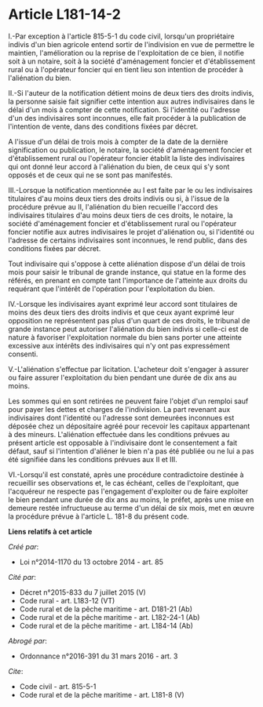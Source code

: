 # Article L181-14-2

I.-Par exception à l'article 815-5-1 du code civil, lorsqu'un propriétaire indivis d'un bien agricole entend sortir de
l'indivision en vue de permettre le maintien, l'amélioration ou la reprise de l'exploitation de ce bien, il notifie soit à un
notaire, soit à la société d'aménagement foncier et d'établissement rural ou à l'opérateur foncier qui en tient lieu son
intention de procéder à l'aliénation du bien. 

II.-Si l'auteur de la notification détient moins de deux tiers des droits indivis, la personne saisie fait signifier cette
intention aux autres indivisaires dans le délai d'un mois à compter de cette notification. Si l'identité ou l'adresse d'un
des indivisaires sont inconnues, elle fait procéder à la publication de l'intention de vente, dans des conditions fixées par
décret. 

A l'issue d'un délai de trois mois à compter de la date de la dernière signification ou publication, le notaire, la société
d'aménagement foncier et d'établissement rural ou l'opérateur foncier établit la liste des indivisaires qui ont donné leur
accord à l'aliénation du bien, de ceux qui s'y sont opposés et de ceux qui ne se sont pas manifestés. 

III.-Lorsque la notification mentionnée au I est faite par le ou les indivisaires titulaires d'au moins deux tiers des droits
indivis ou si, à l'issue de la procédure prévue au II, l'aliénation du bien recueille l'accord des indivisaires titulaires
d'au moins deux tiers de ces droits, le notaire, la société d'aménagement foncier et d'établissement rural ou l'opérateur
foncier notifie aux autres indivisaires le projet d'aliénation ou, si l'identité ou l'adresse de certains indivisaires sont
inconnues, le rend public, dans des conditions fixées par décret. 

Tout indivisaire qui s'oppose à cette aliénation dispose d'un délai de trois mois pour saisir le tribunal de grande instance,
qui statue en la forme des référés, en prenant en compte tant l'importance de l'atteinte aux droits du requérant que
l'intérêt de l'opération pour l'exploitation du bien. 

IV.-Lorsque les indivisaires ayant exprimé leur accord sont titulaires de moins des deux tiers des droits indivis et que ceux
ayant exprimé leur opposition ne représentent pas plus d'un quart de ces droits, le tribunal de grande instance peut
autoriser l'aliénation du bien indivis si celle-ci est de nature à favoriser l'exploitation normale du bien sans porter une
atteinte excessive aux intérêts des indivisaires qui n'y ont pas expressément consenti. 

V.-L'aliénation s'effectue par licitation. L'acheteur doit s'engager à assurer ou faire assurer l'exploitation du bien
pendant une durée de dix ans au moins. 

Les sommes qui en sont retirées ne peuvent faire l'objet d'un remploi sauf pour payer les dettes et charges de l'indivision.
La part revenant aux indivisaires dont l'identité ou l'adresse sont demeurées inconnues est déposée chez un dépositaire agréé
pour recevoir les capitaux appartenant à des mineurs. L'aliénation effectuée dans les conditions prévues au présent article
est opposable à l'indivisaire dont le consentement a fait défaut, sauf si l'intention d'aliéner le bien n'a pas été publiée
ou ne lui a pas été signifiée dans les conditions prévues aux II et III. 

VI.-Lorsqu'il est constaté, après une procédure contradictoire destinée à recueillir ses observations et, le cas échéant,
celles de l'exploitant, que l'acquéreur ne respecte pas l'engagement d'exploiter ou de faire exploiter le bien pendant une
durée de dix ans au moins, le préfet, après une mise en demeure restée infructueuse au terme d'un délai de six mois, met en
œuvre la procédure prévue à l'article L. 181-8 du présent code.

**Liens relatifs à cet article**

_Créé par_:

  - Loi n°2014-1170 du 13 octobre 2014 - art. 85

_Cité par_:

  - Décret n°2015-833 du 7 juillet 2015 (V)
  - Code rural - art. L183-12 (VT)
  - Code rural et de la pêche maritime - art. D181-21 (Ab)
  - Code rural et de la pêche maritime - art. L182-24-1 (Ab)
  - Code rural et de la pêche maritime - art. L184-14 (Ab)

_Abrogé par_:

  - Ordonnance n°2016-391 du 31 mars 2016 - art. 3

_Cite_:

  - Code civil - art. 815-5-1
  - Code rural et de la pêche maritime - art. L181-8 (V)
